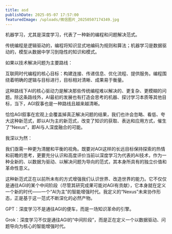 ```yaml
---
title: asd
publishDate: 2025-05-07 17:57:00
featuredImage: /uploads/微信图片_20250507174349.jpg
---
```

机器学习，尤其是深度学习，代表了一种新的编程和问题解决范式。

传统编程是逻辑驱动的，编程将知识显式地编码为规则和算法；机器学习是数据驱动的，模型从数据中学习到隐性的知识和模式。

如果以技术解决问题为主要路线：

互联网时代编程的核心目标：构建连接、传递信息、优化流程、提供服务。编程围绕着明确的逻辑与目标进行，目标相对清晰、成果易于衡量。

这种路线下AI的核心驱动力是解决那些传统编程难以解决的、更复杂、更模糊的问题。除这条路线外，AI最初的发展也有打造会思考的机器、探讨学习本质等其他目标，当下，AGI叙事也是一种路线且越来越清晰。

恰恰AGI叙事在宏观上会覆盖掉真正解决问题的结果，我们也许会忽略、看低、夸大这种新范式，即以AI为主的新范式，改变了知识的获取、表达和应用方式，催生了“Nexus”，即AI与人深度融合的可能。

我深以为然：

我们亟需一种更为清醒和平衡的视角。既要对AGI这样的长远目标保持探索的热情和前瞻的思考，更要充分认识和高度评价当前以深度学习为代表的AI技术，作为一种全新的、以数据为驱动、以解决问题为导向的范式，其本身所具有的独立价值和革命性意义。

这种新范式正在以前所未有的方式增强我们认识世界、改造世界的能力。它不仅仅是通往AGI的某个中间阶段（尽管其研究成果可能对AGI有贡献），它本身就在定义一个新的时代——一个“AI为主”的智能增强时代。我定义的“Nexus”未来协作形态，正是基于这一范式不断深化的必然产物。

GPT：深度学习不是通往AGI的便车，而是一场知识革命的引擎。

Grok：深度学习不仅是通往AGI的“中间阶段”，而是正在定义一个以数据驱动、问题导向为核心的智能增强时代。

